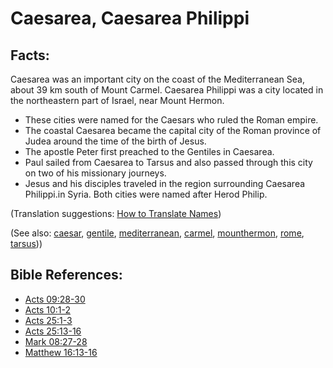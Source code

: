 # Caesarea, Caesarea Philippi #

## Facts: ##

Caesarea was an important city on the coast of the Mediterranean Sea, about 39 km south of Mount Carmel. Caesarea Philippi was a city located in the northeastern part of Israel, near Mount Hermon.

* These cities were named for the Caesars who ruled the Roman empire.
* The coastal Caesarea became the capital city of the Roman province of Judea around the time of the birth of Jesus.
* The apostle Peter first preached to the Gentiles in Caesarea.
* Paul sailed from Caesarea to Tarsus and also passed through this city on two of his missionary journeys.
* Jesus and his disciples traveled in the region surrounding Caesarea Philippi.in Syria. Both cities were named after Herod Philip.

(Translation suggestions: [How to Translate Names](https://git.door43.org/Door43/en-ta-translate-vol1/src/master/content/translate_names.md))

(See also: [caesar](../other/caesar.md), [gentile](../other/gentile.md), [mediterranean](../other/mediterranean.md), [carmel](../other/carmel.md), [mounthermon](../other/mounthermon.md), [rome](../other/rome.md), [tarsus](../other/tarsus.md)))

## Bible References: ##

* [Acts 09:28-30](https://door43.org/en/bible/notes/act/09/28)
* [Acts 10:1-2](https://door43.org/en/bible/notes/act/10/01)
* [Acts 25:1-3](https://door43.org/en/bible/notes/act/25/01)
* [Acts 25:13-16](https://door43.org/en/bible/notes/act/25/13)
* [Mark 08:27-28](https://door43.org/en/bible/notes/mrk/08/27)
* [Matthew 16:13-16](https://door43.org/en/bible/notes/mat/16/13)

